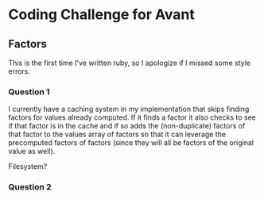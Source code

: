 # Coding Challenge for Avant

## Factors

This is the first time I've written ruby, so I apologize if I missed some style errors.

### Question 1

I currently have a caching system in my implementation that skips finding factors for values already computed. If it finds a factor it also checks to see if that factor is in the cache and if so adds the (non-duplicate) factors of that factor to the values array of factors so that it can leverage the precomputed factors of factors (since they will all be factors of the original value as well). 

Filesystem?


### Question 2

